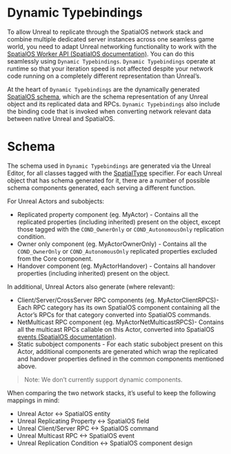 # Dynamic Typebindings
To allow Unreal to replicate through the SpatialOS network stack and combine multiple dedicated server instances across one seamless game world, you need to adapt Unreal networking functionality to work with the [SpatialOS Worker API (SpatialOS documentation)](https://docs.improbable.io/reference/latest/capi/introduction). You can do this seamlessly using `Dynamic Typebindings`. `Dynamic Typebindings` operate at runtime so that your iteration speed is not affected despite your network code running on a completely different representation than Unreal’s.

At the heart of `Dynamic Typebindings` are the dynamically generated [SpatialOS schema](https://docs.improbable.io/reference/latest/shared/schema/introduction), which are the schema representation of any Unreal object and its replicated data and RPCs. `Dynamic Typebindings` also include the binding code that is invoked when converting network relevant data between native Unreal and SpatialOS.

# Schema
The schema used in `Dynamic Typebindings` are generated via the Unreal Editor, for all classes tagged with the [SpatialType]({{urlRoot}}/content/spatial-type) specifier. For each Unreal object that has schema generated for it, there are a number of possible schema components generated, each serving a different function.

For Unreal Actors and subobjects:
* Replicated property component (eg. MyActor) - Contains all the replicated properties (including inherited) present on the object, except those tagged with the `COND_OwnerOnly` or `COND_AutonomousOnly` replication condition.
* Owner only component (eg. MyActorOwnerOnly) - Contains all the `COND_OwnerOnly` or `COND_AutonomousOnly` replicated properties excluded from the Core component.
* Handover component (eg. MyActorHandover) - Contains all handover properties (including inherited) present on the object.

In additional, Unreal Actors also generate (where relevant):
* Client/Server/CrossServer RPC components (eg. MyActorClientRPCS)- Each RPC category has its own SpatialOS component containing all the Actor’s RPCs for that category converted into SpatialOS commands.
* NetMulticast RPC component (eg. MyActorNetMulticastRPCS)- Contains all the multicast RPCs callable on this Actor, converted into SpatialOS [events (SpatialOS documentation)](https://docs.improbable.io/reference/latest/shared/glossary#event).
* Static subobject components - For each static subobject present on this Actor, additional components are generated which wrap the replicated and handover properties defined in the common components mentioned above.

> Note: We don’t currently support dynamic components.

When comparing the two network stacks, it’s useful to keep the following mappings in mind:
* Unreal Actor <-> SpatialOS entity
* Unreal Replicating Property <-> SpatialOS field
* Unreal Client/Server RPC <-> SpatialOS command
* Unreal Multicast RPC <-> SpatialOS event
* Unreal Replication Condition <-> SpatialOS component design


